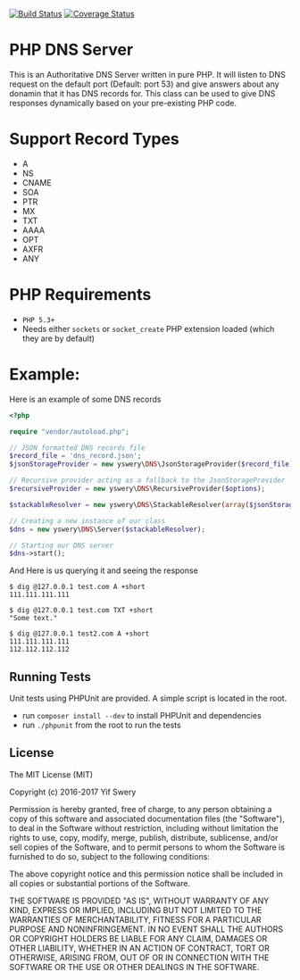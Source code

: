 [![Build Status](https://travis-ci.org/yswery/PHP-DNS-SERVER.svg?branch=master)](https://travis-ci.org/yswery/PHP-DNS-SERVER)
[![Coverage Status](https://coveralls.io/repos/yswery/PHP-DNS-SERVER/badge.png?branch=master)](https://coveralls.io/r/yswery/PHP-DNS-SERVER?branch=master)


PHP DNS Server
==============

This is an Authoritative DNS Server written in pure PHP.
It will listen to DNS request on the default port (Default: port 53) and give answers about any donamin that it has DNS records for.
This class can be used to give DNS responses dynamically based on your pre-existing PHP code.

Support Record Types
====================

* A
* NS
* CNAME
* SOA
* PTR
* MX
* TXT
* AAAA
* OPT
* AXFR
* ANY

PHP Requirements
================

* `PHP 5.3+`
* Needs either `sockets` or `socket_create` PHP extension loaded (which they are by default)

Example:
========
Here is an example of some DNS records
```php
<?php

require "vendor/autoload.php";

// JSON formatted DNS records file
$record_file = 'dns_record.json';
$jsonStorageProvider = new yswery\DNS\JsonStorageProvider($record_file);

// Recursive provider acting as a fallback to the JsonStorageProvider
$recursiveProvider = new yswery\DNS\RecursiveProvider($options);

$stackableResolver = new yswery\DNS\StackableResolver(array($jsonStorageProvider, $recursiveProvider));

// Creating a new instance of our class
$dns = new yswery\DNS\Server($stackableResolver);

// Starting our DNS server
$dns->start();
```

And Here is us querying it and seeing the response
```
$ dig @127.0.0.1 test.com A +short
111.111.111.111

$ dig @127.0.0.1 test.com TXT +short
"Some text."

$ dig @127.0.0.1 test2.com A +short
111.111.111.111
112.112.112.112
```

## Running Tests

Unit tests using PHPUnit are provided. A simple script is located in the root.

* run `composer install --dev` to install PHPUnit and dependencies
* run `./phpunit` from the root to run the tests


## License

The MIT License (MIT)

Copyright (c) 2016-2017 Yif Swery

Permission is hereby granted, free of charge, to any person obtaining a copy of
this software and associated documentation files (the "Software"), to deal in
the Software without restriction, including without limitation the rights to
use, copy, modify, merge, publish, distribute, sublicense, and/or sell copies of
the Software, and to permit persons to whom the Software is furnished to do so,
subject to the following conditions:

The above copyright notice and this permission notice shall be included in all
copies or substantial portions of the Software.

THE SOFTWARE IS PROVIDED "AS IS", WITHOUT WARRANTY OF ANY KIND, EXPRESS OR
IMPLIED, INCLUDING BUT NOT LIMITED TO THE WARRANTIES OF MERCHANTABILITY, FITNESS
FOR A PARTICULAR PURPOSE AND NONINFRINGEMENT. IN NO EVENT SHALL THE AUTHORS OR
COPYRIGHT HOLDERS BE LIABLE FOR ANY CLAIM, DAMAGES OR OTHER LIABILITY, WHETHER
IN AN ACTION OF CONTRACT, TORT OR OTHERWISE, ARISING FROM, OUT OF OR IN
CONNECTION WITH THE SOFTWARE OR THE USE OR OTHER DEALINGS IN THE SOFTWARE.
